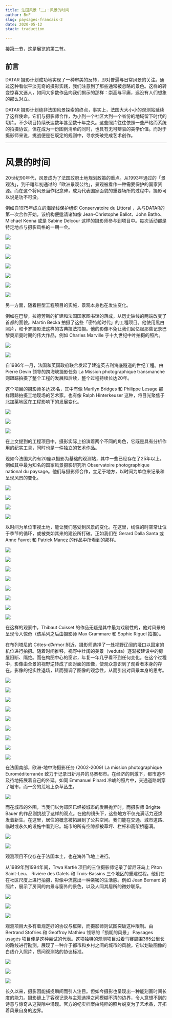 ```yaml
---
title: 法国风景「二」：风景的时间
author: BnF
slug: paysages-francais-2
date: 2020-05-12
stack: traduction

---
```


接[第一节](../traductions/paysages-francais-1)，这是展览的第二节。

## 前言

DATAR 摄影计划成功地实现了一种审美的反转，即对普遍与日常风景的关注。通过这种看似平淡无奇的摄影实践，我们注意到了那些通常被忽略的景色。这样的转变惊喜又迷人，如同大多数作品向我们揭示的那样：崇高与平庸，远没有人们想象的那么对立。

DATAR 摄影计划绝非法国风景探索的终点，事实上，法国大大小小的观测站延续了这样使命。它们与摄影师合作，为小到一个社区大到一个省份的地域留下时代的切片。不少项目持续长达数年甚至数十年之久。这些照片往往依照一些严格而系统的拍摄协议，但在成为一份图例清单的同时，也具有无可辩驳的美学价值。而对于摄影师来说，挑战便是在既定的规则中，寻求突破完成艺术创作。



* * *



# 风景的时间

20世纪90年代，风景成为了法国政府土地规划政策的重点。从1993年通过的「景观法」，到千禧年初通过的「欧洲景观公约」，景观被看作一种需要保护的国家资源。而在这个将风景当作纪念碑，成为代表国家面貌的重要场所的过程中，摄影可以说是功不可没。

例如自1975年成立的海岸线保护组织 Conservatoire du Littoral ，从与DATAR的第一次合作开始，该机构便邀请诸如像 Jean-Christophe Ballot、John Batho、Michael Kenna 或是 Sabine Delcour 这样的摄影师参与到项目中。每次活动都是特定地点与摄影风格的一期一会。



![](https://img9.doubanio.com/view/note/l/public/p72465944.jpg)





![](https://img9.doubanio.com/view/note/l/public/p72465949.jpg)





![](https://img9.doubanio.com/view/note/l/public/p72465996.jpg)





![](https://img9.doubanio.com/view/note/l/public/p72465985.jpg)





![](https://img9.doubanio.com/view/note/l/public/p72465999.jpg)





![](https://img9.doubanio.com/view/note/l/public/p72466004.jpg)





![](https://img9.doubanio.com/view/note/l/public/p72466038.jpg)



另一方面，随着巨型工程项目的实施，景观本身也在发生变化。

例如在巴黎，拉德芳斯的扩建和法国国家图书馆的落成，从历史轴线的两端改变了首都的面貌。Martin Becka 拍摄了这些「密特朗时代」的工程项目。他使用黑白照片，和卡罗摄影法这样的古典技法拍摄。他的影像不免让我们回忆起那些记录巴黎奥斯曼时期的伟大作品，例如 Charles Marville 于十九世纪中叶拍摄的照片。



![](https://img9.doubanio.com/view/note/l/public/p72466081.jpg)





![](https://img9.doubanio.com/view/note/l/public/p72466212.jpg)



自1986年一月，法国和英国政府联合发起了建造英吉利海底隧道的世纪工程。由 Pierre Devin 领导的跨海峡摄影任务 La Mission photographique transmanche则跟踪拍摄了整个工程的发展和后续，整个过程持续长达20年。

这个项目的摄影师多达28名，其中有像 Marilyn Bridges 和 Philippe Lesage 那样跟踪拍摄工地现场的艺术家。也有像 Ralph Hinterkeuser 这种，将目光聚焦于北加莱地区在工程影响下的发展变化。



![](https://img9.doubanio.com/view/note/l/public/p72466167.jpg)





![](https://img9.doubanio.com/view/note/l/public/p72466286.jpg)





![](https://img9.doubanio.com/view/note/l/public/p72466273.jpg)



在上文提到的工程项目中，摄影实际上扮演着两个不同的角色，它既是具有分析作用的纪实工具，同时也是一件独立的艺术作品。

现如今法国大约有20座以摄影为基础的观测站，其中一些已经存在了25年以上。例如其中最为知名的国家风景摄影研究所 Observatoire photographique national du paysage。他们与摄影师合作，立足于地方，以时间为单位来记录和呈现风景的变化。



![](https://img9.doubanio.com/view/note/l/public/p72466310.jpg)





![](https://img9.doubanio.com/view/note/l/public/p72466312.jpg)





![](https://img9.doubanio.com/view/note/l/public/p72466388.jpg)





![](https://img9.doubanio.com/view/note/l/public/p72466387.jpg)



以时间为单位审视土地，能让我们感受到风景的变化。在这里，线性的时空常让位于季节的循环，或被突如其来的建设所打破。正如我们在 Gerard Dalla Santa 或 Anne Favret 和 Patrick Manez 的作品中所看到的那样。



![](https://img9.doubanio.com/view/note/l/public/p72466516.jpg)





![](https://img9.doubanio.com/view/note/l/public/p72466515.jpg)





![](https://img9.doubanio.com/view/note/l/public/p72466638.jpg)





![](https://img9.doubanio.com/view/note/l/public/p72466667.jpg)





![](https://img9.doubanio.com/view/note/l/public/p72466753.jpg)





![](https://img9.doubanio.com/view/note/l/public/p72466756.jpg)





![](https://img9.doubanio.com/view/note/l/public/p72466798.jpg)





![](https://img9.doubanio.com/view/note/l/public/p72466789.jpg)



在这样的观察中，Thibaut Cuisset 的作品无疑是其中最为戏剧性的，他对风景的呈现令人惊奇（该系列之后由摄影师 Max Grammare 和 Sophie Riguel 拍摄）。

在布列塔尼的 Côtes-d’Armor 附近，摄影师选择了一处视野辽阔的垭口以固定的机位进行拍摄。随着时间推移，视野中壮阔的美景（veduta）逐渐被建设中的房屋阻断、隔绝。而在构图中心的窗帘，年复一年几乎看不到任何变化。在这个过程中，影像由全景的视野逆转成了面对面的图像，使观众意识到了观看者本身的存在。影像的纪实性退场，转而强调了图像的观念性，从而引出对风景本身的思考。



![](https://img9.doubanio.com/view/note/l/public/p72466848.jpg)





![](https://img9.doubanio.com/view/note/l/public/p72466835.jpg)





![](https://img9.doubanio.com/view/note/l/public/p72466920.jpg)





![](https://img9.doubanio.com/view/note/l/public/p72466914.jpg)





![](https://img9.doubanio.com/view/note/l/public/p72467000.jpg)





![](https://img9.doubanio.com/view/note/l/public/p72466989.jpg)





![](https://img9.doubanio.com/view/note/l/public/p72467111.jpg)





![](https://img9.doubanio.com/view/note/l/public/p72467136.jpg)





![](https://img9.doubanio.com/view/note/l/public/p72467373.jpg)



在法国南部，欧洲-地中海摄影任务 (2002-2009) La mission photographique Euroméditerranée 致力于记录日新月异的马赛都市。在经济的刺激下，都市迫不及待地拓展着自己的外延。如同 Emmanuel Pinard 冷峻的照片中，交通道路刺穿了城市，而一旁的荒地上杂草丛生。



![](https://img9.doubanio.com/view/note/l/public/p72467589.jpg)



而在城市的外围，当我们以为郊区已经被城市的发展抛弃时，而摄影师 Brigitte Bauer 的作品则挑战了这样的观点。在他的镜头下，这些地方不仅充满活力还焕发着新生。在这里，居住的概念被拓展到了公共空间。我们能在交通、城市道路、临时或永久的设施中看到它。城市的所有空隙都被草坪、栏杆和高架桥塞满。



![](https://img9.doubanio.com/view/note/l/public/p72467337.jpg)





![](https://img9.doubanio.com/view/note/l/public/p72467498.jpg)



观测项目不仅存在于法国本土，也在海外飞地上进行。

从1989年到1994年间，Trwa Kartié 项目的三位摄影师记录了留尼汪岛上 Piton Saint-Leu、 Rivière des Galets 和 Trois-Bassins 三个地区的重建过程。他们在在社区尺度上进行拍摄，影像中流露出一种亲密的生活感。例如 Jean Bernard 的照片，展示了房间的内景与窗外的景色，以及人同其居所的微妙联系。



![](https://img9.doubanio.com/view/note/l/public/p72468201.jpg)





![](https://img9.doubanio.com/view/note/l/public/p72468411.jpg)





![](https://img9.doubanio.com/view/note/l/public/p72468390.jpg)



观测项目大多有着规定好的协议与框架，而摄影师则试图突破这种限制。由 Bertrand Stofries 和 Geoffroy Mathieu 领导的「损耗的风景」 Paysages usagés 项目便是这种尝试的代表。这项独特的观测项目沿着马赛周围365公里长的路线进行勘测，展现了一种介于都市和乡村之间的城市的风貌。它以划破图像的白线介入照片，质问观测站的协议标准。



![](https://img9.doubanio.com/view/note/l/public/p72467886.jpg)





![](https://img9.doubanio.com/view/note/l/public/p72467929.jpg)





![](https://img9.doubanio.com/view/note/l/public/p72468272.jpg)



长久以来，摄影因能捕捉瞬间而引人注目。但如今摄影也呈现出一种能刻画时间长度的能力。摄影缝上了客观记录与主观选择之间模糊不清的边界，令人意想不到的诗意与惊奇从这裂隙中涌现。官方的纪实档案由纯粹的照片蜕变为了艺术品，开拓着风景自身的边界。